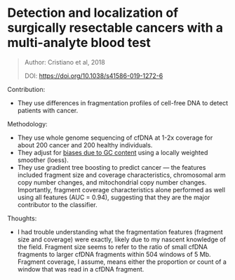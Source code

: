 # **Detection and localization of surgically resectable cancers with a multi-analyte blood test**

> Author: Cristiano et al, 2018
>
> DOI: https://doi.org/10.1038/s41586-019-1272-6

Contribution: 

- They use differences in fragmentation profiles of cell-free DNA to detect patients with cancer.

Methodology: 

- They use whole genome sequencing of cfDNA at 1-2x coverage for about 200 cancer and 200 healthy individuals.
- They adjust for [biases due to GC content](http://statistics.berkeley.edu/tech-reports/804) using a locally weighted smoother (loess).
- They use gradient tree boosting to predict cancer — the features included fragment size and coverage characteristics, chromosomal arm copy number changes, and mitochondrial copy number changes. Importantly, fragment coverage characteristics alone performed as well using all features (AUC = 0.94), suggesting that they are the major contributor to the classifier.

Thoughts:

- I had trouble understanding what the fragmentation features (fragment size and coverage) were exactly, likely due to my nascent knowledge of the field. Fragment size seems to refer to the ratio of small cfDNA fragments to larger cfDNA fragments within 504 windows of 5 Mb. Fragment coverage, I assume, means either the proportion or count of a window that was read in a cfDNA fragment.